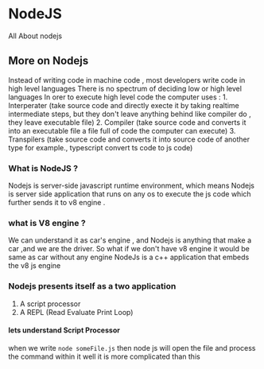 # NodeJS

All About nodejs
## More on Nodejs

Instead of writing code in machine code , most developers write code in high level languages
There is no spectrum of deciding low or high level languages
In orer to execute high level code the computer uses : 1. Interperater (take source code and directly execte it by taking realtime intermediate steps, but they don't leave anything behind like compiler do , they leave executable file) 2. Compiler (take source code and converts it into an executable file a file full of code the computer can execute) 3. Transpilers (take source code and converts it into source code of another type for example., typescript convert ts code to js code)

### What is NodeJS ?

Nodejs is server-side javascript runtime environment, which means Nodejs is server side application that runs on any os to execute the js code which further sends it to v8 engine .

### what is V8 engine ?

We can understand it as car's engine , and Nodejs is anything that make a car ,and we are the driver.
So what if we don't have v8 engine it would be same as car without any engine
NodeJs is a c++ application that embeds the v8 js engine

### Nodejs presents itself as a two application

1. A script processor
2. A REPL (Read Evaluate Print Loop)

#### lets understand Script Processor

when we write `node someFile.js` then node js will open the file and process the command within it
well it is more complicated than this
